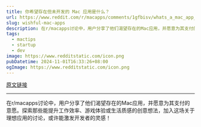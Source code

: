 ```yaml
---
title: 你希望存在但未开发的 Mac 应用是什么？ 
url: https://www.reddit.com/r/macapps/comments/1gfbisv/whats_a_mac_app_you_wish_existed_that_you_would/
slug: wishful-mac-apps
description: 在r/macapps讨论中，用户分享了他们渴望存在的Mac应用，并愿意为其支付的意愿。探索那些能提升工作效率、游戏体验或生活质感的创意想法，加入这场关于理想应用的讨论，或许能激发开发者的灵感！
tags:
  - mactips
  - startup
  - dev
image: https://www.redditstatic.com/icon.png
pubDatetime: 2024-11-01T16:33:26+08:00
ogImage: https://www.redditstatic.com/icon.png
---
```


[原文链接](https://www.reddit.com/r/macapps/comments/1gfbisv/whats_a_mac_app_you_wish_existed_that_you_would/) 

---

在r/macapps讨论中，用户分享了他们渴望存在的Mac应用，并愿意为其支付的意愿。探索那些能提升工作效率、游戏体验或生活质感的创意想法，加入这场关于理想应用的讨论，或许能激发开发者的灵感！

